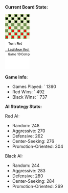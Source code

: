 
**Current Board State:**  
<!-- START_GIF -->
![Checkers Game](./checkers_game.gif)
<!-- END_GIF -->

**Game Info:**  
- Games Played: `<!-- GAMES_PLAYED --> 1360
- Red Wins: `<!-- RED_WINS --> 492
- Black Wins: `<!-- BLACK_WINS --> 737

<!-- AI_STATS -->
**AI Strategy Stats:**

Red AI:
- Random: 248
- Aggressive: 270
- Defensive: 262
- Center-Seeking: 276
- Promotion-Oriented: 304

Black AI:
- Random: 244
- Aggressive: 283
- Defensive: 280
- Center-Seeking: 284
- Promotion-Oriented: 269
